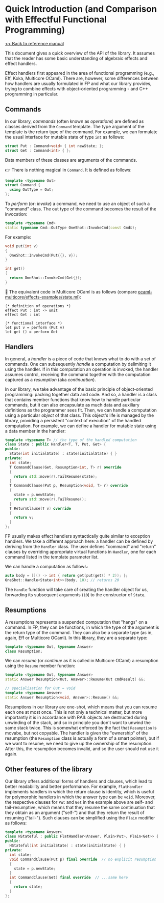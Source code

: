 # Quick Introduction (and Comparison with Effectful Functional Programming)

[<< Back to reference manual](refman.md)

This document gives a quick overview of the API of the library. It assumes that the reader has some basic understanding of algebraic effects and effect handlers.

Effect handlers first appeared in the area of functional programming (e.g., Eff, Koka, Multicore OCaml). There are, however, some differences between how handlers are usually formulated in FP and what our library provides, trying to combine effects with object-oriented programming - and C++ programming in particular.

## Commands

In our library, *commands* (often known as *operations*) are defined as classes derived from the `Command` template. The type argument of the template is the return type of the command. For example, we can formulate the usual interface for mutable state of type `int` as follows:

```cpp
struct Put : Command<void> { int newState; };
struct Get : Command<int> { };
```

Data members of these classes are arguments of the commands.

:point_right: There is nothing magical in `Command`. It is defined as follows:

```cpp
template <typename Out>
struct Command {
  using OutType = Out;
};
```

To *perform* (or: *invoke*) a command, we need to use an object of such a "command" class. The out type of the command becomes the result of the invocation:

```cpp
template <typename Cmd>
static typename Cmd::OutType OneShot::InvokeCmd(const Cmd&);
```

For example:

```cpp
void put(int v)
{
  OneShot::InvokeCmd(Put{{}, v});
}

int get()
{
  return OneShot::InvokeCmd(Get{});
}
```

:dromedary_camel: The equivalent code in Multicore OCaml is as follows (compare [ocaml-multicore/effects-examples/state.ml](https://github.com/ocaml-multicore/effects-examples/blob/master/state.ml)):

```
(* definition of operations *)
effect Put : int -> unit
effect Get : int

(* functional interface *)
let put v = perform (Put v)
let get () = perform Get
```

## Handlers

In general, a *handler* is a piece of code that knows what to do with a set of commands. One can subsequently *handle* a computation by delimiting it using the handler. If in this computation an operation is invoked, the handler assumes control, receiving the command together with the computation captured as a *resumption* (aka *continuation*).

In our library, we take advantage of the basic principle of object-oriented programming: packing together data and code. And so, a handler is a class that contains member functions that know how to handle particular commands, but it can also encapsulate as much data and auxiliary definitions as the programmer sees fit. Then, we can handle a computation using a particular *object* of that class. This object's life is managed by the library, providing a persistent "context of execution" of the handled computation. For example, we can define a handler for mutable state using a data member in the handler:

```cpp
template <typename T> // the type of the handled computation
class State : public Handler<T, T, Put, Get> {
public:
  State(int initialState) : state(initialState) { }
private:
  int state;
  T CommandClause(Get, Resumption<int, T> r) override
  {
    return std::move(r).TailResume(state);
  }
  T CommandClause(Put p, Resumption<void, T> r) override
  {
    state = p.newState;
    return std::move(r).TailResume();
  }
  T ReturnClause(T v) override
  {
    return v;
  }
};
```

FP usually makes effect handlers syntactically quite similar to exception handlers. We take a different approach here: a handler can be defined by deriving from the `Handler` class. The user defines "command" and "return" clauses by overriding appropriate virtual functions in `Handler`, one for each command listed in the template parameter list.

We can handle a computation as follows:

```cpp
auto body = []() -> int { return get(put(get() * 2)); };
OneShot::Handle<State<int>>(body, 10); // returns 20
```

The `Handle` function will take care of creating the handler object for us, forwarding its subsequent arguments (`10`) to the constructor of `State`.

## Resumptions

A resumptions represents a suspended computation that "hangs" on a command. In FP, they can be functions, in which the type of the argument is the return type of the command. They can also be a separate type (as in, again, Eff or Multicore OCaml). In this library, they are a separate type:

```cpp
template <typename Out, typename Answer>
class Resumption;
```

We can *resume* (or *continue* as it is called in Multicore OCaml) a resumption using the `Resume` member function:

```cpp
template <typename Out, typename Answer>
static Answer Resumption<Out, Answer>::Resume(Out cmdResult) &&;

// specialisation for Out = void
template <typename Answer>
static Answer Resumption<void, Answer>::Resume() &&;
```

Resumptions in our library are one-shot, which means that you can resume each one at most once. This is not only a technical matter, but more importantly it is in accordance with RAII: objects are destructed during unwinding of the stack, and so in principle you don't want to unwind the same stack twice. This is somewhat enforced by the fact that `Resumption` is movabe, but not copyable. The handler is given the "ownership" of the resumption (the `Resumption` class is actually a form of a smart pointer), but if we want to resume, we need to give up the ownership of the resumption. After this, the resumption becomes invalid, and so the user should not use it again.

## Other features of the library

Our library offers additional forms of handlers and clauses, which lead to better readability and better performance. For example, `FlatHandler` implements handlers in which the return clause is identity, which is useful for polymorphic handlers in which the answer type can be `void`. Moreover, the respective clauses for `Put` and `Get` in the example above are self- and tail-resumptive, which means that they resume the same continuation that they obtain as an argument ("self-") and that they return the result of resuming ("tail-"). Such clauses can be simplified using the `Plain` modifier as follows:

```cpp
template <typename Answer>
class HStateful : public FlatHandler<Answer, Plain<Put>, Plain<Get>> {
public:
  HStateful(int initialState) : state(initialState) { }
private:
  int state;
  void CommandClause(Put p) final override  // no explicit resumption
  {
    state = p.newState;
  }
  int CommandClause(Get) final override  // ...same here
  {
    return state;
  }
};
```
